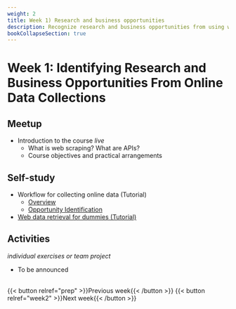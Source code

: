 ```yaml
---
weight: 2
title: Week 1) Research and business opportunities
description: Recognize research and business opportunities from using web data.
bookCollapseSection: true
---
```


# Week 1: Identifying Research and Business Opportunities From Online Data Collections

## Meetup
- Introduction to the course *live* <!-- add zoom link-->
  - What is web scraping? What are APIs? <!-- to do -->
  - Course objectives and practical arrangements <!-- to do -->

## Self-study
- Workflow for collecting online data (Tutorial)
  - [Overview](docs/tutorials/workflow/overview.md)
  - [Opportunity Identification](docs/tutorials/workflow/opportunities.md)
- [Web data retrieval for dummies (Tutorial)](docs/tutorials/webdata-for-dummies)

## Activities
*individual exercises or team project*
- To be announced

<!--
- Generate ideas for academic research
- Practice questions for "Web data retrieval for dummies"
-->

<br>
{{< button relref="prep" >}}Previous week{{< /button >}}
{{< button relref="week2" >}}Next week{{< /button >}}


<!--  - Any remaining questions, please post them by DEADLINE on XXXX-->

<!--
- Reading: Web scraping workflow

- Self-study
  - Readings
    - Web scraping article Hannes/Johannes/Abhi/Andrew
    - Ethics in scraping and APIs

  - Video: Assessing research fit of web scraping and APIs [recorded]


- Self study
  - sdasd
    - data enrichment (e.g., ML APIs)
    - data collection and intelligence (e.g., search; chartmetric)
    - market research (e.g., pricewatch)

-->




<!-- Hybrid teams
-->

<!--(Module 1b: Legality and Terms of Use
paper? advice?))-->
